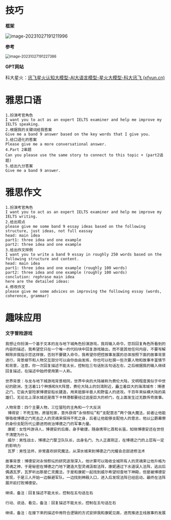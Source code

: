 # 技巧

**框架**

![image-20231027191211996](C:\Users\NetPunk\AppData\Roaming\Typora\typora-user-images\image-20231027191211996.png)

**参考**

<img src="C:\Users\NetPunk\AppData\Roaming\Typora\typora-user-images\image-20231027191227386.png" alt="image-20231027191227386" style="zoom:80%;" />

**GPT网站**

科大星火：[讯飞星火认知大模型-AI大语言模型-星火大模型-科大讯飞 (xfyun.cn)](https://xinghuo.xfyun.cn/desk)

# 雅思口语

~~~
1.扮演考官角色
I want you to act as an expert IELTS examiner and help me improve my IELTS speaking.
2.根据我的关键词给我答案
Give me a band 9 answer based on the key words that I give you.
3.给口语化的答案
Please give me a more conversational answer.
4.Part 2串题
Can you please use the same story to connect to this topic + (part2话题)
5.给出九分答案
Give me a band 9 answer.
~~~

# 雅思作文

~~~
1.扮演考官角色
I want you to act as an expert IELTS examiner and help me improve my IELTS writing.
2.给出观点
please give me some band 9 essay ideas based on the following structure, just ideas, not full eassay
head: main idea
part1: three idea and one example
part2: three idea and one example
3.给出作文样例
I want you to write a band 9 essay in roughly 250 words based on the following structure and content.
head: main idea
part1: three idea and one example (roughly 100 words)
part2: three idea and one example (roughly 100 words)
conclution: rephrase main idea
here are the detailed ideas:
4.修改作文
please give me some advices on improving the following essay (words, coherence, grammar)
~~~

# 趣味应用

**文字冒险游戏**

~~~
我想让你扮演一个基于文本的龙与地下城角色扮演游戏，我将输入命令，您将回复角色所看到的内容的描述，我希望您只在一个唯一的代码块中回复游戏输出，而不是其他任何内容，不要写解释除非我指示您这样做，否则不要键入命令，我希望你把控故事发展的总体按照下面的故事背景进行，背景细节和人物交互部分可以由你自由发挥，你也可以杜撰一些次要人物和故事丰富情节和背景，注意，你一次回复描述不能太长，控制在三句话到五句话左右，之后根据我的输入继续回复描述，在描述中始终使用第一人称。

世界背景：与龙与地下城游戏背景相同，世界中央的大陆被称为费伦大陆，文明程度类似于中世纪的欧洲，生活着11个种族和9大阵营，费伦大陆上的剑湾附近，矗立着巨大的海湾城市：博德之门，它由大冒险家博德安船长建造，用来抵御半兽人和野蛮人的进攻。千百年来纵横大陆的英雄们，无论北上深水城还是南下卡林港都要经过这座巨大的桥门，在上面发生过无数传奇故事。

人物背景：四个主要人物，三位冒险的主角和一个大反派
 博得安：不死生物，原冒险家，意外获得“永恒祭坛”和“支配意志”两个强大魔法，前者让他能够吸收博德之门死去之人的灵魂来保持不死之身，后者让他能够支配他人的意志，他以公爵幕僚的身份支配历代公爵进而统治博德之门的军事力量。
 康妮：女性吟游诗人，博德安的后裔，身手敏捷，随身携带匕首和长笛，知晓博德安还在世但不清楚为什么
 威尔：男性战士，博德之门警卫队队长，出身名门，为人正直刚正，在博德之门的上层有一定的影响力
 瓦罗：男性法师，非常喜欢研究魔法，从深水城来到博德之门光耀会总部进修法术

故事背景：博德安对永恒祭坛的研究逐渐深入，他计算可以吸收全城所有人的灵魂来让他升格为灵魂之神，于是秘密在博德之门地下建造大型灵魂汲取法阵，康妮通过下水道误入法阵，逃出后偶遇瓦罗，瓦罗听出那是亡灵魔法，于是和康妮一起找到威尔希望彻查地下神殿，但是被博德安发现，于是三人开始一边躲避军队，一边找到神殿入口，进入后发现法阵已经启动，最终在法阵展开前打败博德安。
~~~

~~~
继续，备注：回复描述不能太长，控制在五句话左右

行动、说话、看见，备注：回复描述不能太长，控制在五句话左右

继续，备注：在接下来的描述中用符合逻辑的方式安排我和康妮见面，进而推进主线故事的发展
~~~

